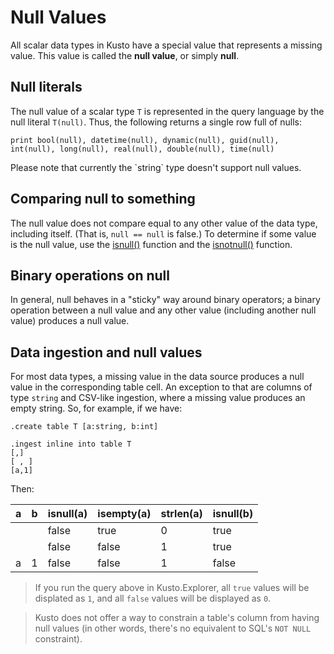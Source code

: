# Null Values

All scalar data types in Kusto have a special value that represents a missing value.
This value is called the **null value**, or simply **null**.

## Null literals

The null value of a scalar type `T` is represented in the query language by the null literal `T(null)`.
Thus, the following returns a single row full of nulls:

<!-- csl -->
```
print bool(null), datetime(null), dynamic(null), guid(null), int(null), long(null), real(null), double(null), time(null)
```

<div class='warning'>
Please note that currently the `string` type doesn't support null values.
</div>

## Comparing null to something

The null value does not compare equal to any other value of the data type,
including itself. (That is, `null == null` is false.) To determine if some
value is the null value, use the [isnull()](../isnullfunction.md) function
and the [isnotnull()](../isnotnullfunction.md) function.

## Binary operations on null

In general, null behaves in a "sticky" way around binary operators; a binary
operation between a null value and any other value (including another null value)
produces a null value.

## Data ingestion and null values

For most data types, a missing value in the data source produces a null value
in the corresponding table cell. An exception to that are columns of type
`string` and CSV-like ingestion, where a missing value produces an empty string.
So, for example, if we have: 

<!-- csl -->
```
.create table T [a:string, b:int]

.ingest inline into table T
[,]
[ , ]
[a,1]
```

Then:

|a     |b     |isnull(a)|isempty(a)|strlen(a)|isnull(b)|
|------|------|---------|----------|---------|---------|
|&nbsp;|&nbsp;|false    |true      |0        |true     |
|&nbsp;|&nbsp;|false    |false     |1        |true     |
|a     |1     |false    |false     |1        |false    |

> If you run the query above in Kusto.Explorer, all `true`
  values will be displated as `1`, and all `false` values
  will be displayed as `0`.

> Kusto does not offer a way to constrain a table's column from having null
  values (in other words, there's no equivalent to SQL's `NOT NULL` constraint).
